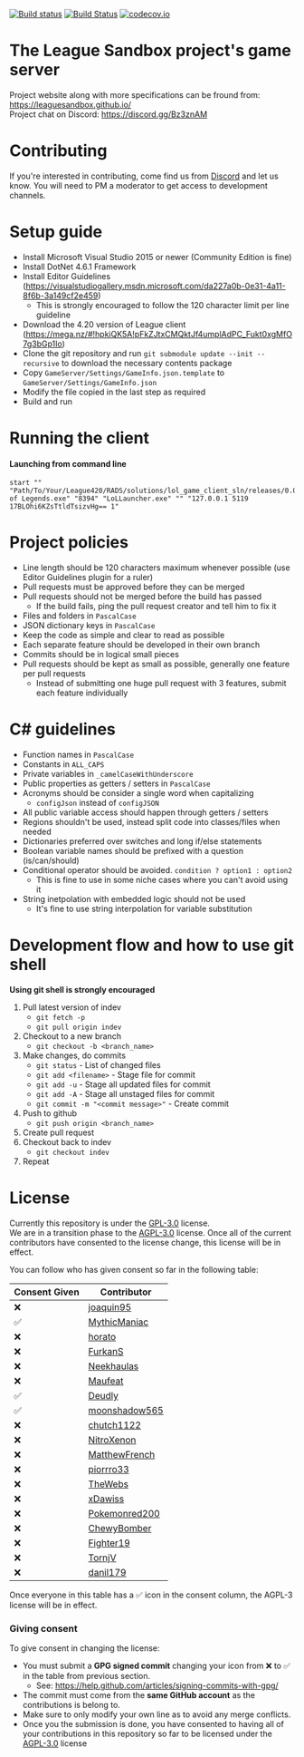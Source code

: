 [![Build status](https://ci.appveyor.com/api/projects/status/7olahkndcs3r295p/branch/indev?svg=true)](https://ci.appveyor.com/project/MythicManiac/gameserver/branch/indev)
[![Build Status](https://travis-ci.org/LeagueSandbox/GameServer.svg?branch=indev)](https://travis-ci.org/LeagueSandbox/GameServer)
[![codecov.io](https://codecov.io/github/LeagueSandbox/GameServer/coverage.svg?branch=indev)](https://codecov.io/github/LeagueSandbox/GameServer?branch=indev)
# The League Sandbox project's game server
Project website along with more specifications can be fround from: https://leaguesandbox.github.io/  
Project chat on Discord: https://discord.gg/Bz3znAM

# Contributing

If you're interested in contributing, come find us from [Discord](https://discord.gg/0vmmZ6VAwXB05gB6) and let us know. You will need to PM a moderator to get access to development channels.

# Setup guide
* Install Microsoft Visual Studio 2015 or newer (Community Edition is fine)
* Install DotNet 4.6.1 Framework
* Install Editor Guidelines (https://visualstudiogallery.msdn.microsoft.com/da227a0b-0e31-4a11-8f6b-3a149cf2e459)
	* This is strongly encouraged to follow the 120 character limit per line guideline
* Download the 4.20 version of League client (https://mega.nz/#!hpkiQK5A!pFkZJtxCMQktJf4umplAdPC_Fukt0xgMfO7g3bGp1Io)
* Clone the git repository and run ```git submodule update --init --recursive``` to download the necessary contents package 
* Copy `GameServer/Settings/GameInfo.json.template` to `GameServer/Settings/GameInfo.json`
* Modify the file copied in the last step as required
* Build and run

# Running the client

#### Launching from command line
```
start "" "Path/To/Your/League420/RADS/solutions/lol_game_client_sln/releases/0.0.1.68/deploy/League of Legends.exe" "8394" "LoLLauncher.exe" "" "127.0.0.1 5119 17BLOhi6KZsTtldTsizvHg== 1"
```

# Project policies
* Line length should be 120 characters maximum whenever possible (use Editor Guidelines plugin for a ruler)
* Pull requests must be approved before they can be merged
* Pull requests should not be merged before the build has passed
    * If the build fails, ping the pull request creator and tell him to fix it
* Files and folders in `PascalCase`
* JSON dictionary keys in `PascalCase`
* Keep the code as simple and clear to read as possible
* Each separate feature should be developed in their own branch
* Commits should be in logical small pieces
* Pull requests should be kept as small as possible, generally one feature per pull requests
    * Instead of submitting one huge pull request with 3 features, submit each feature individually

# C# guidelines
* Function names in `PascalCase`
* Constants in `ALL_CAPS`
* Private variables in `_camelCaseWithUnderscore`
* Public properties as getters / setters in `PascalCase`
* Acronyms should be consider a single word when capitalizing
	* `configJson` instead of `configJSON`
* All public variable access should happen through getters / setters
* Regions shouldn't be used, instead split code into classes/files when needed
* Dictionaries preferred over switches and long if/else statements
* Boolean variable names should be prefixed with a question (is/can/should)
* Conditional operator should be avoided. `condition ? option1 : option2`
    * This is fine to use in some niche cases where you can't avoid using it
* String inetpolation with embedded logic should not be used
	* It's fine to use string interpolation for variable substitution

# Development flow and how to use git shell
**Using git shell is strongly encouraged**

1. Pull latest version of indev
    * `git fetch -p`
    * `git pull origin indev`
2. Checkout to a new branch
    * `git checkout -b <branch_name>`
3. Make changes, do commits
    * `git status` - List of changed files
    * `git add <filename>` - Stage file for commit
    * `git add -u` - Stage all updated files for commit
    * `git add -A` - Stage all unstaged files for commit
    * `git commit -m "<commit message>"` - Create commit
4. Push to github
    * `git push origin <branch_name>`
5. Create pull request
6. Checkout back to indev
    * `git checkout indev`
7. Repeat

# License

Currently this repository is under the [GPL-3.0](LICENSE/GPL-3.0.txt) license.  
We are in a transition phase to the [AGPL-3.0](LICENSE/AGPL-3.0.txt) license. Once all of the current contributors have consented to the license change, this license will be in effect.

You can follow who has given consent so far in the following table:

| Consent Given      | Contributor                                       |
|--------------------|---------------------------------------------------|
| :x:                | [joaquin95](https://github.com/joaquin95)         |
| :white_check_mark: | [MythicManiac](https://github.com/MythicManiac)   |
| :x:                | [horato](https://github.com/horato)               |
| :x:                | [FurkanS](https://github.com/FurkanS1821)         |
| :x:                | [Neekhaulas](https://github.com/Neekhaulas)       |
| :x:                | [Maufeat](https://github.com/Maufeat)             |
| :white_check_mark: | [Deudly](https://github.com/Deudly)               |
| :white_check_mark: | [moonshadow565](https://github.com/moonshadow565) |
| :x:                | [chutch1122](https://github.com/chutch1122)       |
| :x:                | [NitroXenon](https://github.com/NitroXenon)       |
| :x:                | [MatthewFrench](https://github.com/MatthewFrench) |
| :x:                | [piorrro33](https://github.com/piorrro33)         |
| :x:                | [TheWebs](https://github.com/TheWebs)             |
| :x:                | [xDawiss](https://github.com/xDawiss)             |
| :x:                | [Pokemonred200](https://github.com/Pokemonred200) |
| :x:                | [ChewyBomber](https://github.com/ChewyBomber)     |
| :x:                | [Fighter19](https://github.com/Fighter19)         |
| :x:                | [TornjV](https://github.com/TornjV)               |
| :x:                | [danil179](https://github.com/danil179)           |

Once everyone in this table has a :white_check_mark: icon in the consent column, the AGPL-3 license will be in effect.

### Giving consent

To give consent in changing the license:
* You must submit a **GPG signed commit** changing your icon from :x: to :white_check_mark: in the table from previous section.
	* See: https://help.github.com/articles/signing-commits-with-gpg/
* The commit must come from the **same GitHub account** as the contributions is belong to.
* Make sure to only modify your own line as to avoid any merge conflicts.
* Once you the submission is done, you have consented to having all of your contributions in this repository so far to be licensed under the [AGPL-3.0](LICENSE/AGPL-3.0.txt) license
